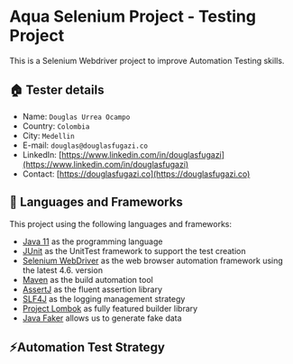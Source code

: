 
# Aqua Selenium Project - Testing Project

This is a Selenium Webdriver project to improve Automation Testing skills.

## 🏠 Tester details
* Name: `Douglas Urrea Ocampo`
* Country: `Colombia`
* City: `Medellin`
* E-mail: `douglas@douglasfugazi.co`
* LinkedIn: [https://www.linkedin.com/in/douglasfugazi](https://www.linkedin.com/in/douglasfugazi)
* Contact: [https://douglasfugazi.co](https://douglasfugazi.co)

## 🏀 Languages and Frameworks
This project using the following languages and frameworks:

* [Java 11](https://openjdk.java.net/projects/jdk/11/) as the programming language
* [JUnit](https://junit.org/junit5/) as the UnitTest framework to support the test creation
* [Selenium WebDriver](https://www.selenium.dev/) as the web browser automation framework using the latest 4.6. version
* [Maven](https://maven.apache.org) as the build automation tool
* [AssertJ](https://joel-costigliola.github.io/assertj/) as the fluent assertion library
* [SLF4J](https://www.slf4j.org) as the logging management strategy
* [Project Lombok](https://projectlombok.org) as fully featured builder library
* [Java Faker](https://github.com/DiUS/java-faker) allows us to generate fake data

## ⚡️Automation Test Strategy